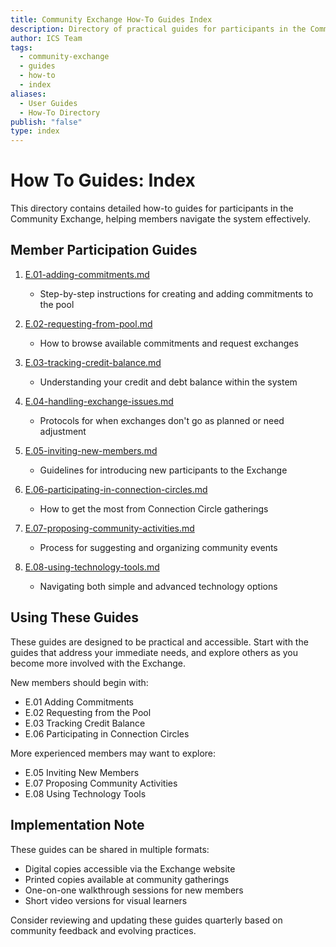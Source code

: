 ```yaml
---
title: Community Exchange How-To Guides Index
description: Directory of practical guides for participants in the Community Exchange system
author: ICS Team
tags:
  - community-exchange
  - guides
  - how-to
  - index
aliases:
  - User Guides
  - How-To Directory
publish: "false"
type: index
---
```


# How To Guides: Index

This directory contains detailed how-to guides for participants in the Community Exchange, helping members navigate the system effectively.

## Member Participation Guides

1. [E.01-adding-commitments.md](notes/ics/ccc/v0.2/E-Guides/E.01-adding-commitments.md)
   - Step-by-step instructions for creating and adding commitments to the pool

2. [E.02-requesting-from-pool.md](notes/ics/ccc/v0.2/E-Guides/E.02-requesting-from-pool.md)
   - How to browse available commitments and request exchanges

3. [E.03-tracking-credit-balance.md](notes/ics/ccc/v0.2/E-Guides/E.03-tracking-credit-balance.md)
   - Understanding your credit and debt balance within the system

4. [E.04-handling-exchange-issues.md](notes/ics/ccc/v0.2/E-Guides/E.04-handling-exchange-issues.md)
   - Protocols for when exchanges don't go as planned or need adjustment

5. [E.05-inviting-new-members.md](notes/ics/ccc/v0.2/E-Guides/E.05-inviting-new-members.md)
   - Guidelines for introducing new participants to the Exchange

6. [E.06-participating-in-connection-circles.md](notes/ics/ccc/v0.2/E-Guides/E.06-participating-in-connection-circles.md)
   - How to get the most from Connection Circle gatherings

7. [E.07-proposing-community-activities.md](notes/ics/ccc/v0.2/E-Guides/E.07-proposing-community-activities.md)
   - Process for suggesting and organizing community events

8. [E.08-using-technology-tools.md](notes/ics/ccc/v0.2/E-Guides/E.08-using-technology-tools.md)
   - Navigating both simple and advanced technology options

## Using These Guides

These guides are designed to be practical and accessible. Start with the guides that address your immediate needs, and explore others as you become more involved with the Exchange.

New members should begin with:
- E.01 Adding Commitments
- E.02 Requesting from the Pool
- E.03 Tracking Credit Balance
- E.06 Participating in Connection Circles

More experienced members may want to explore:
- E.05 Inviting New Members
- E.07 Proposing Community Activities
- E.08 Using Technology Tools

## Implementation Note

These guides can be shared in multiple formats:
- Digital copies accessible via the Exchange website
- Printed copies available at community gatherings
- One-on-one walkthrough sessions for new members
- Short video versions for visual learners

Consider reviewing and updating these guides quarterly based on community feedback and evolving practices.